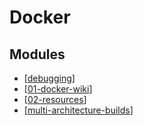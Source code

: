 Docker
===

Modules
---

- [[debugging]]
- [[01-docker-wiki]]
- [[02-resources]]
- [[multi-architecture-builds]]

[//begin]: # "Autogenerated link references for markdown compatibility"
[debugging]: debugging/debugging.md "Debugging"
[01-docker-wiki]: 01-docker-wiki.md "Docker Wiki"
[02-resources]: 02-resources.md "Resources"
[multi-architecture-builds]: multi-architecture-builds/multi-architecture-builds.md "Multi Architecture Builds"
[//end]: # "Autogenerated link references"